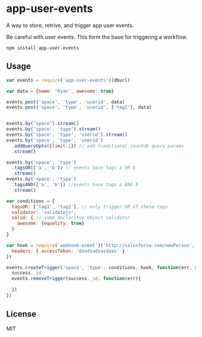 # app-user-events

A way to store, retrive, and trigger app user events.

Be careful with user events. This form the base for triggering a workflow.


```
npm install app-user-events
```

## Usage

``` js
var events = require('app-user-events')(dburl)

var data = {name: 'Ryan', awesome: true}

events.post('space', 'type', 'userid', data)
events.post('space', 'type', 'userid', ['tag1'], data)


events.by('space').stream()
events.by('space', 'type').stream()
events.by('space', 'type', 'userid').stream()
events.by('space', 'type', 'userid')
  .addQueryOpts({limit:1}) // add traditional couchdb query params
  .stream()

events.by('space', 'type')
  .tagsOR(['a', 'b']) // events have tags a OR b
  .stream()
events.by('space', 'type')
  .tagsAND(['a', 'b']) //events have tags a AND b
  .stream()

var conditions = {
  tagsOR: ['tag1', 'tag2'], // only trigger OR of these tags
  validator: 'validatejs',
  valid: { // some declaritve object validator
    awesome: {equality: true}
  }
}

var hook = require('webhook-event')('http://salesforce.com/newPerson', {
  headers: { accessToken: 'dasdsadsasdaas' }
})

events.createTrigger('space', 'type', conditions, hook, function(err, success){
  success._id
  events.removeTrigger(success._id, function(err){
    
  })
})

```

## License

MIT
